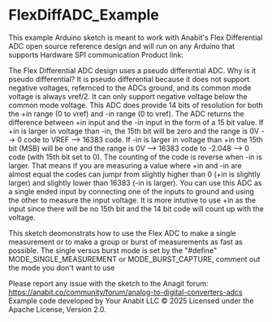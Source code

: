# FlexDiffADC_Example
This example Arduino sketch is meant to work with Anabit's Flex Differential ADC open source reference design and will run on any Arduino that supports
Hardware SPI communication
Product link: 

The Flex Differential ADC design uses a pseudo differential ADC. Why is it pseudo differential? It is pseudo differential because it does not support negative 
voltages, refernced to the ADCs ground, and its common mode voltage is always vref/2. It can only support negative voltage below the common mode voltage. 
This ADC does provide 14 bits of resolution for both the +in range (0 to vref) and -in range (0 to vref). The ADC returns the difference between +in input and 
the -in input in the form of a 15 bit value. If +in is larger in voltage than -in, the 15th bit will be zero and the range is 0V --> 0 code to VREF --> 16383 code. 
If -in is larger in voltage than +in the 15th bit (MSB) will be one and the range is 0V --> 16383 code to -2.048 --> 0 code (with 15th bit set to 0). The counting 
of the code is reverse when -in is larger. That means if you are measuring a value where +in and -in are almost equal the codes can jumpr from slightly higher 
than 0 (+in is slightly larger) and slightly lower than 16383 (-in is larger). You can use this ADC as a single ended input by connecting one of the inputs to 
ground and using the other to measure the input voltage. It is more intutive to use +in as the input since there will be no 15th bit and the 14 bit code will 
count up with the voltage.

This sketch deomonstrats how to use the Flex ADC to make a single measurement or to make a group or burst of measurements as fast as possible. The single versus
burst mode is set by the "#define" MODE_SINGLE_MEASUREMENT or MODE_BURST_CAPTURE, comment out the mode you don't want to use

Please report any issue with the sketch to the Anagit forum: https://anabit.co/community/forum/analog-to-digital-converters-adcs
Example code developed by Your Anabit LLC © 2025
Licensed under the Apache License, Version 2.0.
